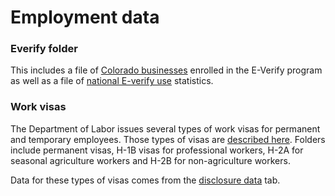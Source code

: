 # Employment data
### Everify folder
This includes a file of [Colorado businesses](https://www.e-verify.gov/about-e-verify/e-verify-data/how-to-find-participating-employers) enrolled in the E-Verify program as well as a file of [national E-verify use](https://www.e-verify.gov/about-e-verify/e-verify-data/e-verify-usage-statistics) statistics.

### Work visas

The Department of Labor issues several types of work visas for permanent and temporary employees. Those types of visas are [described here](https://www.foreignlaborcert.doleta.gov/hiring.cfm). Folders include permanent visas, H-1B visas for professional workers, H-2A for seasonal agriculture workers and H-2B for non-agriculture workers.

Data for these types of visas comes from the [disclosure data](https://www.foreignlaborcert.doleta.gov/performancedata.cfm) tab.